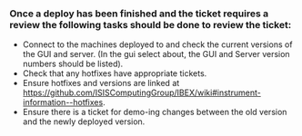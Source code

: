 ### Once a deploy has been finished and the ticket requires a review the following tasks should be done to review the ticket:

- Connect to the machines deployed to and check the current versions of the GUI and server. (In the gui select about, the GUI and Server version numbers should be listed).
- Check that any hotfixes have appropriate tickets.
- Ensure hotfixes and versions are linked at https://github.com/ISISComputingGroup/IBEX/wiki#instrument-information--hotfixes.
- Ensure there is a ticket for demo-ing changes between the old version and the newly deployed version.